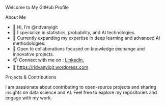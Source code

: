 Welcome to My GitHub Profile

About Me

- 👋 Hi, I’m @ridvanyigit
- 👀 I specialize in statistics, probability, and AI technologies.
- 🌱 Currently expanding my expertise in deep learning and advanced AI methodologies.
- 💞️ Open to collaborations focused on knowledge exchange and innovative projects.
- 📫 Connect with me on : [LinkedIn.](https://www.linkedin.com/in/ridvan-yigit-5494842b6/)
- 👀 https://ridvanyigit.wordpress.com

Projects & Contributions

I am passionate about contributing to open-source projects and sharing insights on data science and AI. Feel free to explore my repositories and engage with my work.
